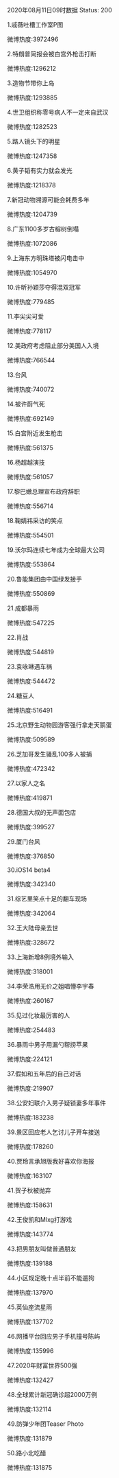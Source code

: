 2020年08月11日09时数据
Status: 200

1.戚薇吐槽工作室P图

微博热度:3972496

2.特朗普简报会被白宫外枪击打断

微博热度:1296212

3.造物节带你上岛

微博热度:1293885

4.世卫组织称零号病人不一定来自武汉

微博热度:1282523

5.路人镜头下的明星

微博热度:1247358

6.黄子韬有实力就会发光

微博热度:1218378

7.新冠动物溯源可能会耗费多年

微博热度:1204739

8.广东1100多岁古榕树倒塌

微博热度:1072086

9.上海东方明珠塔被闪电击中

微博热度:1054970

10.许昕孙颖莎夺得混双冠军

微博热度:779485

11.李尖尖可爱

微博热度:778117

12.美政府考虑阻止部分美国人入境

微博热度:766544

13.台风

微博热度:740072

14.被许蔚气死

微博热度:692149

15.白宫附近发生枪击

微博热度:561375

16.杨超越演技

微博热度:561057

17.黎巴嫩总理宣布政府辞职

微博热度:556714

18.鞠婧祎采访的笑点

微博热度:554501

19.沃尔玛连续七年成为全球最大公司

微博热度:553864

20.鲁能集团由中国绿发接手

微博热度:550869

21.成都暴雨

微博热度:547225

22.肖战

微博热度:544819

23.袁咏琳遇车祸

微博热度:544472

24.糖豆人

微博热度:516491

25.北京野生动物园游客强行拿走天鹅蛋

微博热度:509589

26.芝加哥发生骚乱100多人被捕

微博热度:472342

27.以家人之名

微博热度:419871

28.德国大叔的无声面包店

微博热度:399527

29.厦门台风

微博热度:376850

30.iOS14 beta4

微博热度:342340

31.综艺里笑点十足的翻车现场

微博热度:342064

32.王大陆母亲去世

微博热度:328672

33.上海新增8例境外输入

微博热度:318001

34.李荣浩用无价之姐唱懵李宇春

微博热度:260167

35.见过化妆最厉害的人

微博热度:254483

36.暴雨中男子用漏勺帮捞苹果

微博热度:224121

37.假如和五年后的自己对话

微博热度:219907

38.公安妇联介入男子疑锁妻多年事件

微博热度:183238

39.景区回应老人乞讨儿子开车接送

微博热度:178260

40.贾玲言承旭版我好喜欢你海报

微博热度:163107

41.贺子秋被抛弃

微博热度:158631

42.王俊凯和Mlxg打游戏

微博热度:143774

43.把男朋友叫做普通朋友

微博热度:139188

44.小区规定晚十点半前不能遛狗

微博热度:137970

45.英仙座流星雨

微博热度:137702

46.网播平台回应男子手机撞号陈屿

微博热度:135996

47.2020年财富世界500强

微博热度:132427

48.全球累计新冠确诊超2000万例

微博热度:132114

49.防弹少年团Teaser Photo

微博热度:131879

50.路小北吃醋

微博热度:131875


